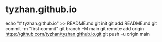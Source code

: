 # tyzhan.github.io
echo "# tyzhan.github.io" >> README.md
git init
git add README.md
git commit -m "first commit"
git branch -M main
git remote add origin https://github.com/tyzhan/tyzhan.github.io.git
git push -u origin main
